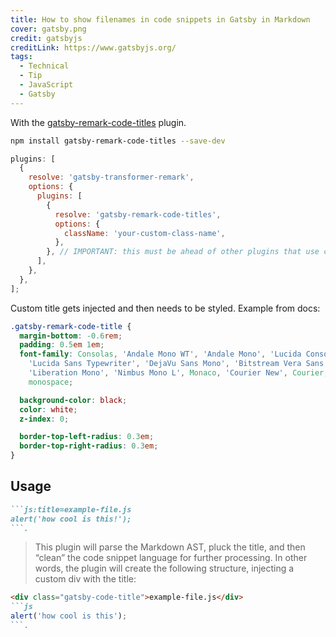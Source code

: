 ```yaml
---
title: How to show filenames in code snippets in Gatsby in Markdown
cover: gatsby.png
credit: gatsbyjs
creditLink: https://www.gatsbyjs.org/
tags:
  - Technical
  - Tip
  - JavaScript
  - Gatsby
---
```


With the [gatsby-remark-code-titles](https://www.gatsbyjs.com/plugins/gatsby-remark-code-titles/) plugin.

```bash
npm install gatsby-remark-code-titles --save-dev
```

```javascript:title=gatsby-config.js
plugins: [
  {
    resolve: 'gatsby-transformer-remark',
    options: {
      plugins: [
        {
          resolve: 'gatsby-remark-code-titles',
          options: {
            className: 'your-custom-class-name',
          },
        }, // IMPORTANT: this must be ahead of other plugins that use code blocks
      ],
    },
  },
];
```

Custom title gets injected and then needs to be styled. Example from docs:

```css
.gatsby-remark-code-title {
  margin-bottom: -0.6rem;
  padding: 0.5em 1em;
  font-family: Consolas, 'Andale Mono WT', 'Andale Mono', 'Lucida Console',
    'Lucida Sans Typewriter', 'DejaVu Sans Mono', 'Bitstream Vera Sans Mono',
    'Liberation Mono', 'Nimbus Mono L', Monaco, 'Courier New', Courier,
    monospace;

  background-color: black;
  color: white;
  z-index: 0;

  border-top-left-radius: 0.3em;
  border-top-right-radius: 0.3em;
}
```

## Usage

```markdown
```js:title=example-file.js
alert('how cool is this!');
```.
```

> This plugin will parse the Markdown AST, pluck the title, and then “clean” the code snippet language for further processing.
> In other words, the plugin will create the following structure, injecting a custom div with the title:

```markdown
<div class="gatsby-code-title">example-file.js</div>
```js
alert('how cool is this');
```.
```
